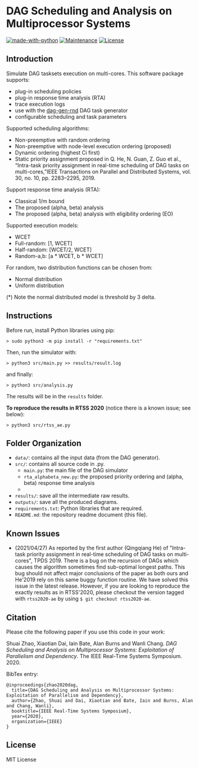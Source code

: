 # DAG Scheduling and Analysis on Multiprocessor Systems

[![made-with-python](https://img.shields.io/badge/Made%20with-Python-1f425f.svg)](https://www.python.org/)
[![Maintenance](https://img.shields.io/badge/Maintained%3F-yes-green.svg)](https://GitHub.com/Naereen/StrapDown.js/graphs/commit-activity)
[![License](http://img.shields.io/:license-mit-blue.svg)](http://badges.mit-license.org)

## Introduction

Simulate DAG tasksets execution on multi-cores. This software package supports:

- plug-in scheduling policies
- plug-in response time analysis (RTA)
- trace execution logs
- use with the [dag-gen-rnd](https://github.com/automaticdai/dag-gen-rnd) DAG task generator
- configurable scheduling and task parameters


Supported scheduling algorithms:

- Non-preemptive with random ordering
- Non-preemptive with node-level execution ordering (proposed)
- Dynamic ordering (highest Ci first)
- Static priority assignment proposed in Q. He, N. Guan, Z. Guo et al., “Intra-task priority assignment in real-time  scheduling  of  DAG  tasks  on  multi-cores,”IEEE  Transactions  on Parallel and Distributed Systems, vol. 30, no. 10, pp. 2283–2295, 2019.


Support response time analysis (RTA):

- Classical 1/m bound
- The proposed (alpha, beta) analysis
- The proposed (alpha, beta) analysis with eligibility ordering (EO)


Supported execution models:

- WCET
- Full-random: [1, WCET]
- Half-random: [WCET/2, WCET]
- Random-a,b: [a * WCET, b * WCET]


For random, two distribution functions can be chosen from:

- Normal distribution
- Uniform distribution

(*) Note the normal distributed model is threshold by 3 delta.

## Instructions

Before run, install Python libraries using pip:

`> sudo python3 -m pip install -r "requirements.txt"`

Then, run the simulator with:

`> python3 src/main.py >> results/result.log`

and finally:

`> python3 src/analysis.py`

The results will be in the `results` folder.

**To reproduce the results in RTSS 2020** (notice there is a known issue; see below):

`> python3 src/rtss_ae.py`

## Folder Organization

- `data/`: contains all the input data (from the DAG generator).
- `src/`: contains all source code in .py.
  - `main.py`: the main file of the DAG simulator
  - `rta_alphabeta_new.py`: the proposed priority ordering and (alpha, beta) response time analysis
  - 
- `results/`: save all the intermediate raw results.
- `outputs/`: save all the produced diagrams.
- `requirements.txt`: Python libraries that are required.
- `README.md`: the repository readme document (this file).


## Known Issues

- (2021/04/27) As reported by the first author (Qingqiang He) of "Intra-task priority assignment in real-time scheduling of DAG tasks on multi-cores", TPDS 2019. There is a bug on the recursion of  DAGs which causes the algorithm sometimes find sub-optimal longest paths. This bug should not affect major conclusions of the paper as both ours and He'2019 rely on this same buggy function routine. We have solved this issue in the latest release. However, if you are looking to reproduce the exactly results as in RTSS'2020, please checkout the version tagged with `rtss2020-ae` by using `$ git checkout rtss2020-ae`.


## Citation

Please cite the following paper if you use this code in your work:

Shuai Zhao, Xiaotian Dai, Iain Bate, Alan Burns and Wanli Chang. *DAG Scheduling and Analysis on Multiprocessor Systems: Exploitation of Parallelism and Dependency*. The IEEE Real-Time Systems Symposium. 2020.


BibTex entry:

```text
@inproceedings{zhao2020dag,
  title={DAG Scheduling and Analysis on Multiprocessor Systems: Exploitation of Parallelism and Dependency},
  author={Zhao, Shuai and Dai, Xiaotian and Bate, Iain and Burns, Alan and Chang, Wanli},
  booktitle={IEEE Real-Time Systems Symposium},
  year={2020},
  organization={IEEE}
}
```

## License

MIT License